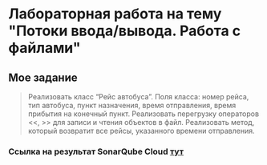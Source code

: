 # Лабораторная работа на тему "Потоки ввода/вывода. Работа с файлами"

## Мое задание
> Реализовать класс “Рейс автобуса”. Поля класса:  номер рейса, тип автобуса,  пункт назначения,  время отправления, время прибытия на конечный пункт. Реализовать перегрузку операторов <<, >> для записи и чтения объектов в файл. Реализовать метод, который возвратит все рейсы, указанного времени отправления. 

### Ссылка на результат SonarQube Cloud [тут](https://sonarcloud.io/project/overview?id=sosiskakiller812_lab7)
